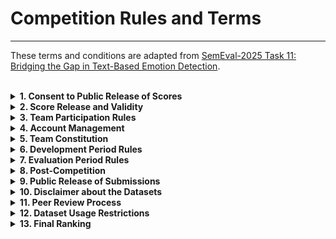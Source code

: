 # Competition Rules and Terms
---

These terms and conditions are adapted from [SemEval-2025 Task 11: Bridging the Gap in Text-Based Emotion Detection](https://www.codabench.org/competitions/3863/).
<br/>
<br/>

<details>
<summary><strong>1. Consent to Public Release of Scores</strong></summary>

- By submitting results, you consent to the public release of your scores  
  - on the competition website  
  - at the designated workshop  
  - in associated proceedings  
- Task organizers have discretion over the release and choice of metrics.  
- Scores may include  
  - automatic and manual quantitative judgments  
  - qualitative judgments  
  - other metrics as deemed appropriate  

</details>

<details>
<summary><strong>2. Score Release and Validity</strong></summary>

- Task organizers reserve the right to withhold scores for  
  - incomplete submissions  
  - erroneous submissions  
  - deceptive submissions  
  - rule-violating submissions  
- Inclusion of a submission’s scores does **not** constitute endorsement.  

</details>

<details>
<summary><strong>3. Team Participation Rules</strong></summary>

- Participants may be involved in **only one** team.  
- Exceptions may be granted with prior approval from organizers.  

</details>

<details>
<summary><strong>4. Account Management</strong></summary>

- Each team must create and use exactly **one** account on the designated platform.  

</details>

<details>
<summary><strong>5. Team Constitution</strong></summary>

- Team membership cannot be changed after the evaluation period begins.  

</details>

<details>
<summary><strong>6. Development Period Rules</strong></summary>

- Teams can submit up to **999** submissions.  
- The leaderboard is public.  
- Warnings and errors are visible for each submission.  

</details>

<details>
<summary><strong>7. Evaluation Period Rules</strong></summary>

- Teams are limited to **3** submissions.  
- Only the final submission is considered official.  
- Warnings and errors are visible for each submission.  

</details>

<details>
<summary><strong>8. Post-Competition</strong></summary>

- Gold labels will be released after the competition.  
- Teams are encouraged to report results on all system variants in their description paper.  
- Official submission results must be clearly indicated.  

</details>

<details>
<summary><strong>9. Public Release of Submissions</strong></summary>

- Final team submissions may be made public after the evaluation period.  

</details>

<details>
<summary><strong>10. Disclaimer about the Datasets</strong></summary>

- Organizers and affiliated institutions provide **no warranties** on dataset correctness or completeness.  
- They are **not liable** for dataset access or usage.  

</details>

<details>
<summary><strong>11. Peer Review Process</strong></summary>

- Each participant will review another team’s system description paper.  

</details>

<details>
<summary><strong>12. Dataset Usage Restrictions</strong></summary>

- Datasets should be used **only for scientific or research purposes**.  
- Any other use is explicitly prohibited.  
- Datasets must **not** be redistributed or shared with third parties.  
- Interested parties should be directed to the official website.  

</details>

<details>
<summary><strong>13. Final Ranking</strong></summary>

- To be included in the official task ranking, you **MUST** submit a system description paper.  

</details>

